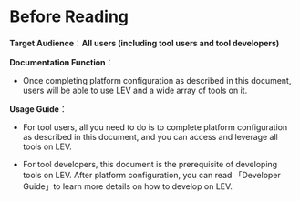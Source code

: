 # Before Reading

**Target Audience**：**All users (including tool users and tool developers)**

**Documentation Function**：

- Once completing platform configuration as described in this document, users will be able to use LEV and a wide array of tools on it.

**Usage Guide**：

- For tool users, all you need to do is to complete platform configuration as described in this document, and you can access and leverage all tools on LEV.

- For tool developers, this document is the prerequisite of developing tools on LEV. After platform configuration, you can read 「Developer Guide」to learn more details on how to develop on LEV.
